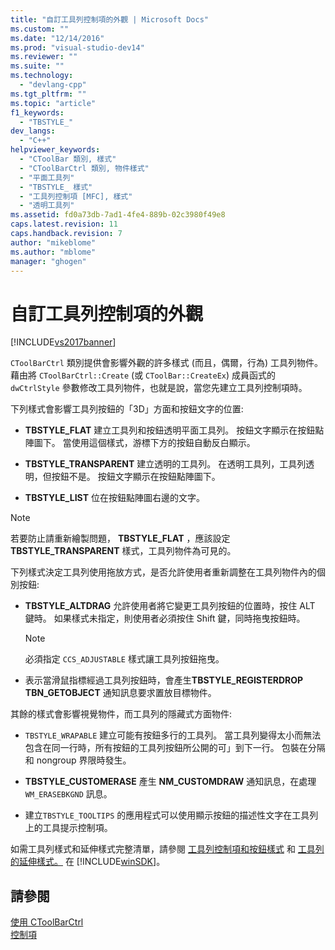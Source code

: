 ```yaml
---
title: "自訂工具列控制項的外觀 | Microsoft Docs"
ms.custom: ""
ms.date: "12/14/2016"
ms.prod: "visual-studio-dev14"
ms.reviewer: ""
ms.suite: ""
ms.technology: 
  - "devlang-cpp"
ms.tgt_pltfrm: ""
ms.topic: "article"
f1_keywords: 
  - "TBSTYLE_"
dev_langs: 
  - "C++"
helpviewer_keywords: 
  - "CToolBar 類別, 樣式"
  - "CToolBarCtrl 類別, 物件樣式"
  - "平面工具列"
  - "TBSTYLE_ 樣式"
  - "工具列控制項 [MFC], 樣式"
  - "透明工具列"
ms.assetid: fd0a73db-7ad1-4fe4-889b-02c3980f49e8
caps.latest.revision: 11
caps.handback.revision: 7
author: "mikeblome"
ms.author: "mblome"
manager: "ghogen"
---
```

# 自訂工具列控制項的外觀
[!INCLUDE[vs2017banner](../assembler/inline/includes/vs2017banner.md)]

`CToolBarCtrl` 類別提供會影響外觀的許多樣式 \(而且，偶爾，行為\) 工具列物件。  藉由將 `CToolBarCtrl::Create` \(或 `CToolBar::CreateEx`\) 成員函式的 `dwCtrlStyle` 參數修改工具列物件，也就是說，當您先建立工具列控制項時。  
  
 下列樣式會影響工具列按鈕的「3D」方面和按鈕文字的位置:  
  
-   **TBSTYLE\_FLAT** 建立工具列和按鈕透明平面工具列。  按鈕文字顯示在按鈕點陣圖下。  當使用這個樣式，游標下方的按鈕自動反白顯示。  
  
-   **TBSTYLE\_TRANSPARENT** 建立透明的工具列。  在透明工具列，工具列透明，但按鈕不是。  按鈕文字顯示在按鈕點陣圖下。  
  
-   **TBSTYLE\_LIST** 位在按鈕點陣圖右邊的文字。  
  
> [!NOTE]
>  若要防止請重新繪製問題， **TBSTYLE\_FLAT** ，應該設定 **TBSTYLE\_TRANSPARENT** 樣式，工具列物件為可見的。  
  
 下列樣式決定工具列使用拖放方式，是否允許使用者重新調整在工具列物件內的個別按鈕:  
  
-   **TBSTYLE\_ALTDRAG** 允許使用者將它變更工具列按鈕的位置時，按住 ALT 鍵時。  如果樣式未指定，則使用者必須按住 Shift 鍵，同時拖曳按鈕時。  
  
    > [!NOTE]
    >  必須指定 `CCS_ADJUSTABLE` 樣式讓工具列按鈕拖曳。  
  
-   表示當滑鼠指標經過工具列按鈕時，會產生**TBSTYLE\_REGISTERDROP TBN\_GETOBJECT** 通知訊息要求置放目標物件。  
  
 其餘的樣式會影響視覺物件，而工具列的隱藏式方面物件:  
  
-   `TBSTYLE_WRAPABLE` 建立可能有按鈕多行的工具列。  當工具列變得太小而無法包含在同一行時，所有按鈕的工具列按鈕所公開的可」到下一行。  包裝在分隔和 nongroup 界限時發生。  
  
-   **TBSTYLE\_CUSTOMERASE** 產生 **NM\_CUSTOMDRAW** 通知訊息，在處理 `WM_ERASEBKGND` 訊息。  
  
-   建立`TBSTYLE_TOOLTIPS` 的應用程式可以使用顯示按鈕的描述性文字在工具列上的工具提示控制項。  
  
 如需工具列樣式和延伸樣式完整清單，請參閱 [工具列控制項和按鈕樣式](http://msdn.microsoft.com/library/windows/desktop/bb760439) 和 [工具列的延伸樣式。](http://msdn.microsoft.com/library/windows/desktop/bb760430) 在 [!INCLUDE[winSDK](../atl/includes/winsdk_md.md)]。  
  
## 請參閱  
 [使用 CToolBarCtrl](../mfc/using-ctoolbarctrl.md)   
 [控制項](../mfc/controls-mfc.md)